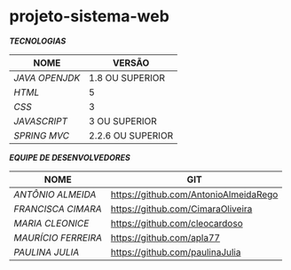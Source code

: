 # projeto-sistema-web

_**TECNOLOGIAS**_

NOME | VERSÃO
--------- | ------
_JAVA OPENJDK_     | 1.8 OU SUPERIOR 
_HTML_    | 5
_CSS_  | 3
_JAVASCRIPT_ | 3 OU SUPERIOR
_SPRING MVC_ | 2.2.6 OU SUPERIOR

_**EQUIPE DE DESENVOLVEDORES**_

NOME | GIT
--------- | ------
_ANTÔNIO ALMEIDA_     | https://github.com/AntonioAlmeidaRego 
_FRANCISCA CIMARA_    | https://github.com/CimaraOliveira
_MARIA CLEONICE_  | https://github.com/cleocardoso
_MAURÍCIO FERREIRA_ | https://github.com/apla77
_PAULINA JULIA_ | https://github.com/paulinaJulia
